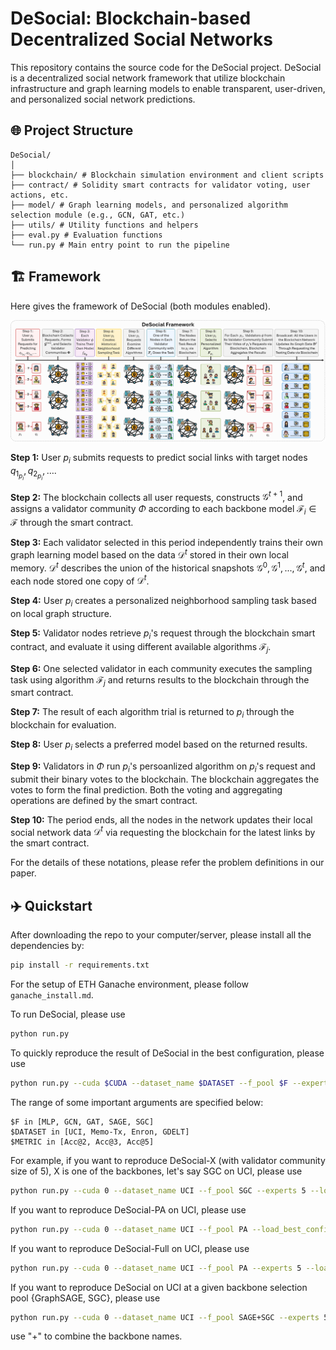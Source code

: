 # DeSocial: Blockchain-based Decentralized Social Networks

This repository contains the source code for the DeSocial project. DeSocial is a decentralized social network framework that utilize blockchain infrastructure and graph learning models to enable transparent, user-driven, and personalized social network predictions.

## 🌐 Project Structure

```
DeSocial/
│
├── blockchain/ # Blockchain simulation environment and client scripts
├── contract/ # Solidity smart contracts for validator voting, user actions, etc.
├── model/ # Graph learning models, and personalized algorithm selection module (e.g., GCN, GAT, etc.)
├── utils/ # Utility functions and helpers
├── eval.py # Evaluation functions
└── run.py # Main entry point to run the pipeline
```

## 🏗️ Framework

Here gives the framework of DeSocial (both modules enabled).

![DeSocial](img/DeSocial.png)

**Step 1:** User $p_i$ submits requests to predict social links with target nodes $q_{1_{p_i}}, q_{2_{p_i}}, \dots$.
    
**Step 2:** The blockchain collects all user requests, constructs $\mathcal{G}^{t+1}$, and assigns a validator community $\Phi$ according to each backbone model $\mathcal{F}_i\in \mathcal{F}$ through the smart contract.
    
**Step 3:** Each validator selected in this period independently trains their own graph learning model based on the data $\mathcal{D}^t$ stored in their own local memory. $\mathcal{D}^t$ describes the union of the historical snapshots $\mathcal{G}^0, \mathcal{G}^1, ..., \mathcal{G}^t$, and each node stored one copy of $\mathcal{D}^t$.
    
**Step 4:** User $p_i$ creates a personalized neighborhood sampling task based on local graph structure.
    
**Step 5:** Validator nodes retrieve $p_i$'s request  through the blockchain smart contract, and evaluate it using different available algorithms $\mathcal{F}_j$.
    
**Step 6:** One selected validator in each community executes the sampling task using algorithm $\mathcal{F}_j$ and returns results to the blockchain through the smart contract.
    
**Step 7:** The result of each algorithm trial is returned to $p_i$ through the blockchain for evaluation.
    
**Step 8:** User $p_i$ selects a preferred model based on the returned results.
    
**Step 9:** Validators in $\Phi$ run $p_i$'s persoanlized algorithm on $p_i$'s request and submit their binary votes to the blockchain. The blockchain aggregates the votes to form the final prediction. Both the voting and aggregating operations are defined by the smart contract.

**Step 10:** The period ends, all the nodes in the network updates their local social network data $\mathcal{D}^t$ via requesting the blockchain for the latest links by the smart contract.

For the details of these notations, please refer the problem definitions in our paper.

## ✈️ Quickstart

After downloading the repo to your computer/server, please install all the dependencies by:
```bash
pip install -r requirements.txt
```

For the setup of ETH Ganache environment, please follow `ganache_install.md`.

To run DeSocial, please use
```bash
python run.py
```

To quickly reproduce the result of DeSocial in the best configuration, please use
```bash
python run.py --cuda $CUDA --dataset_name $DATASET --f_pool $F --experts $EXPERTS --metric $METRIC --load_best_configs
```

The range of some important arguments are specified below:
```
$F in [MLP, GCN, GAT, SAGE, SGC]
$DATASET in [UCI, Memo-Tx, Enron, GDELT]
$METRIC in [Acc@2, Acc@3, Acc@5]
```

For example, if you want to reproduce DeSocial-X (with validator community size of 5), X is one of the backbones, let's say SGC on UCI, please use
```bash
python run.py --cuda 0 --dataset_name UCI --f_pool SGC --experts 5 --load_best_configs
```

If you want to reproduce DeSocial-PA on UCI, please use
```bash
python run.py --cuda 0 --dataset_name UCI --f_pool PA --load_best_configs
```

If you want to reproduce DeSocial-Full on UCI, please use
```bash
python run.py --cuda 0 --dataset_name UCI --f_pool PA --experts 5 --load_best_configs
```

If you want to reproduce DeSocial on UCI at a given backbone selection pool {GraphSAGE, SGC}, please use
```bash
python run.py --cuda 0 --dataset_name UCI --f_pool SAGE+SGC --experts 5 --load_best_configs
```
use "+" to combine the backbone names.